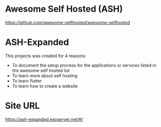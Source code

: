 # Awesome Self Hosted (ASH)
https://github.com/awesome-selfhosted/awesome-selfhosted

# ASH-Expanded
This projects was created for 4 reasons:
 - To document the setup process for the applications or services listed in the awesome self hosted list
 - To learn more about self hosting
 - To learn flutter
 - To learn how to create a website

# Site URL
https://ash-expanded.exoserver.net/#/
